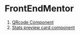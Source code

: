 # FrontEndMentor

<ol>
<li><a href="https://startling-puppy-9f9c6c.netlify.app/" target="_blank">QRcode Component</a></li>
<li><a href="https://joyful-sundae-c0b21e.netlify.app/" target="_blank">Stats preview card component</a></li>
</ol>

